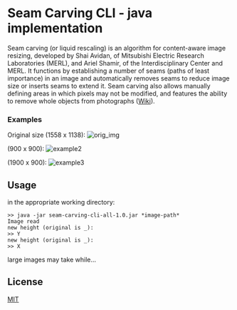 # Seam Carving CLI - java implementation

Seam carving (or liquid rescaling) is an algorithm for content-aware image resizing, developed by Shai Avidan, of Mitsubishi Electric Research Laboratories (MERL), and Ariel Shamir, of the Interdisciplinary Center and MERL. It functions by establishing a number of seams (paths of least importance) in an image and automatically removes seams to reduce image size or inserts seams to extend it. Seam carving also allows manually defining areas in which pixels may not be modified, and features the ability to remove whole objects from photographs ([Wiki](https://en.wikipedia.org/wiki/Seam_carving/)).

### Examples
Original size (1558 x 1138):
![orig_img](https://i.ibb.co/zFqjrNR/Screen-Shot-2020-04-09-at-15-57-17.png)

(900 x 900):
![example2](https://i.ibb.co/Yp6mDtj/resized-image.png)

(1900 x 900):
![example3](https://i.ibb.co/xXxPs2g/resized-image.png)



## Usage
in the appropriate working directory: 
```
>> java -jar seam-carving-cli-all-1.0.jar *image-path*
Image read
new height (original is _):
>> Y
new height (original is _):
>> X
```

large images may take while...

## License
[MIT](https://choosealicense.com/licenses/mit/)
